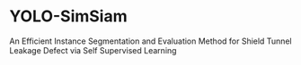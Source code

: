 # YOLO-SimSiam
An Efficient Instance Segmentation and Evaluation Method for Shield Tunnel Leakage Defect via Self Supervised Learning
